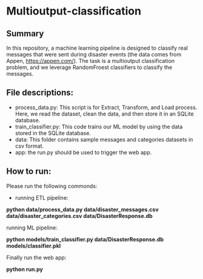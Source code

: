 # Multioutput-classification

## Summary 
In this repository, a machine learning pipeline is designed to classify real messages that were sent during disaster events (the data comes from Appen, https://appen.com/). 
The task is a multioutput classification problem, and we leverage RandomFroest classifiers to classify the messages.

## File descriptions: 

* process_data.py: This script is for Extract, Transform, and Load process. Here, we read the dataset, clean the data, and then store it in an SQLite database.
* train_classifier.py: This code trains our ML model by using the data stored in the SQLite database. 
* data: This folder contains sample messages and categories datasets in csv format.
* app: the run.py should be used to trigger the web app.

## How to run:

Please run the following commonds: 

* running  ETL pipeline:

**python data/process_data.py data/disaster_messages.csv data/disaster_categories.csv data/DisasterResponse.db**

running ML pipeline:

**python models/train_classifier.py data/DisasterResponse.db models/classifier.pkl**

Finally run the web app:

**python run.py**
